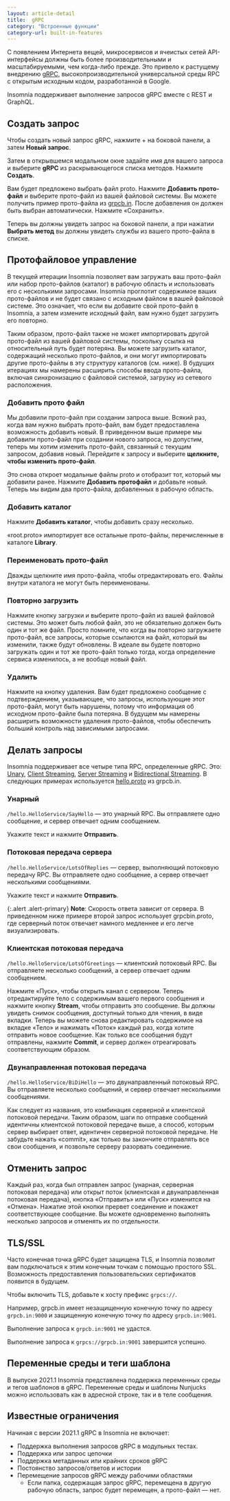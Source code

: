 ```yaml
---
layout: article-detail
title:  gRPC
category: "Встроенные функции"
category-url: built-in-features
---
```


С появлением Интернета вещей, микросервисов и ячеистых сетей API-интерфейсы должны быть более производительными и масштабируемыми, чем когда-либо прежде. Это привело к растущему внедрению [gRPC](https://grpc.io/), высокопроизводительной универсальной среды RPC с открытым исходным кодом, разработанной в Google.

Insomnia поддерживает выполнение запросов gRPC вместе с REST и GraphQL.

## Создать запрос

Чтобы создать новый запрос gRPC, нажмите + на боковой панели, а затем **Новый запрос**.

Затем в открывшемся модальном окне задайте имя для вашего запроса и выберите **gRPC** из раскрывающегося списка методов. Нажмите **Создать**.

Вам будет предложено выбрать файл proto. Нажмите **Добавить прото-файл** и выберите прото-файл из вашей файловой системы. Вы можете получить пример прото-файла из [grpcb.in](https://grpcb.in/). После добавления он должен быть выбран автоматически. Нажмите «Сохранить».

Теперь вы должны увидеть запрос на боковой панели, а при нажатии **Выбрать метод** вы должны увидеть службы из вашего прото-файла в списке.

## Протофайловое управление

В текущей итерации Insomnia позволяет вам загружать ваш прото-файл или набор прото-файлов (каталог) в рабочую область и использовать его с несколькими запросами. Insomnia проглотит содержимое ваших прото-файлов и не будет связано с исходным файлом в вашей файловой системе. Это означает, что если вы добавите свой прото-файл в Insomnia, а затем измените исходный файл, вам нужно будет загрузить его повторно.

Таким образом, прото-файл также не может импортировать другой прото-файл из вашей файловой системы, поскольку ссылка на относительный путь будет потеряна. Вы можете загрузить каталог, содержащий несколько прото-файлов, и они могут импортировать другие прото-файлы в эту структуру каталогов (см. ниже). В будущих итерациях мы намерены расширить способы ввода прото-файла, включая синхронизацию с файловой системой, загрузку из сетевого расположения.

### Добавить прото файл

Мы добавили прото-файл при создании запроса выше. Всякий раз, когда вам нужно выбрать прото-файл, вам будет предоставлена возможность добавить новый. В приведенном выше примере мы добавили прото-файл при создании нового запроса, но допустим, теперь мы хотим изменить прото-файл, связанный с текущим запросом, добавив новый. Перейдите к запросу и выберите **щелкните, чтобы изменить прото-файл**.

Это снова откроет модальные файлы proto и отобразит тот, который мы добавили ранее. Нажмите **Добавить протофайл** и добавьте новый. Теперь мы видим два прото-файла, добавленных в рабочую область.

### Добавить каталог

Нажмите **Добавить каталог**, чтобы добавить сразу несколько.

«root.proto» импортирует все остальные прото-файлы, перечисленные в каталоге **Library**.

### Переименовать прото-файл

Дважды щелкните имя прото-файла, чтобы отредактировать его. Файлы внутри каталога не могут быть переименованы.

### Повторно загрузить

Нажмите кнопку загрузки и выберите прото-файл из вашей файловой системы. Это может быть любой файл, это не обязательно должен быть один и тот же файл. Просто помните, что когда вы повторно загружаете прото-файл, все запросы, которые ссылаются на файл, который вы изменили, также будут обновлены. В идеале вы будете повторно загружать один и тот же прото-файл только тогда, когда определение сервиса изменилось, а не вообще новый файл.

### Удалить

Нажмите на кнопку удаления. Вам будет предложено сообщение с подтверждением, указывающее, что запросы, использующие этот прото-файл, могут быть нарушены, потому что информация об исходном прото-файле была потеряна. В будущем мы намерены расширить возможности удаления прото-файлов, чтобы обеспечить больший контроль над зависимыми запросами.

## Делать запросы

Insomnia поддерживает все четыре типа RPC, определенные gRPC. Это: [Unary](https://grpc.io/docs/what-is-grpc/core-concepts/#unary-rpc), [Client Streaming](https://grpc.io/docs/what-is-grpc/core-concepts/#client-streaming-rpc), [Server Streaming](https://grpc.io/docs/what-is-grpc/core-concepts/#server-streaming-rpc) и [Bidirectional Streaming](https://grpc.io/docs/what-is-grpc/core-concepts/#bidirectional-streaming-rpc). В следующих примерах используется [hello.proto](https://github.com/moul/pb/blob/master/hello/hello.proto) из grpcb.in.

### Унарный

`/hello.HelloService/SayHello` — это унарный RPC. Вы отправляете одно сообщение, и сервер отвечает одним сообщением.

Укажите текст и нажмите **Отправить**.

### Потоковая передача сервера

`/hello.HelloService/LotsOfReplies` — сервер, выполняющий потоковую передачу RPC. Вы отправляете одно сообщение, а сервер отвечает несколькими сообщениями.

Укажите текст и нажмите **Отправить**.

{:.alert .alert-primary}
**Note**: Скорость ответа зависит от сервера. В приведенном ниже примере второй запрос использует grpcbin.proto, где серверный поток отвечает намного медленнее и его легче визуализировать.

### Клиентская потоковая передача

`/hello.HelloService/LotsOfGreetings` — клиентский потоковый RPC. Вы отправляете несколько сообщений, а сервер отвечает одним сообщением.

Нажмите «Пуск», чтобы открыть канал с сервером. Теперь отредактируйте тело с содержимым вашего первого сообщения и нажмите кнопку **Stream**, чтобы отправить это сообщение. Вы должны увидеть снимок сообщения, доступный только для чтения, в виде вкладки. Теперь вы можете снова редактировать содержимое на вкладке «Тело» и нажимать «Поток» каждый раз, когда хотите отправить новое сообщение. Как только все сообщения будут отправлены, нажмите **Commit**, и сервер должен отреагировать соответствующим образом.

### Двунаправленная потоковая передача

`/hello.HelloService/BiDiHello` — это двунаправленный потоковый RPC. Вы отправляете несколько сообщений, и сервер отвечает несколькими сообщениями.

Как следует из названия, это комбинация серверной и клиентской потоковой передачи. Таким образом, шаги по отправке сообщений идентичны клиентской потоковой передаче выше, а способ, которым сервер выбирает ответ, идентичен серверной потоковой передаче. Не забудьте нажать «commit», как только вы закончите отправлять все свои сообщения, и позвольте серверу разорвать соединение.

## Отменить запрос

Каждый раз, когда был отправлен запрос (унарная, серверная потоковая передача) или открыт поток (клиентская и двунаправленная потоковая передача), кнопка «Отправить» или «Пуск» изменится на «Отмена». Нажатие этой кнопки прервет соединение и покажет соответствующее сообщение. Вы можете одновременно выполнять несколько запросов и отменять их по отдельности.

## TLS/SSL

Часто конечная точка gRPC будет защищена TLS, и Insomnia позволит вам подключаться к этим конечным точкам с помощью простого SSL. Возможность предоставления пользовательских сертификатов появится в будущем.

Чтобы включить TLS, добавьте к хосту префикс `grpcs://`.

Например, grpcb.in имеет незащищенную конечную точку по адресу `grpcb.in:9000` и защищенную конечную точку по адресу `grpcb.in:9001`.

Выполнение запроса к `grpcb.in:9001` не удастся.

Выполнение запроса к `grpcs://grpcb.in:9001` завершится успешно.

## Переменные среды и теги шаблона

В выпуске 2021.1 Insomnia представлена поддержка переменных среды и тегов шаблонов в gRPC. Переменные среды и шаблоны Nunjucks можно использовать как в адресной строке, так и в теле сообщения.

## Известные ограничения

Начиная с версии 2021.1 gRPC в Insomnia не включает:

* Поддержка выполнения запросов gRPC в модульных тестах.
* Поддержка или запрос цепочки
* Поддержка метаданных или крайних сроков gRPC
* Постоянство запросов/ответов и истории
* Перемещение запросов gRPC между рабочими областями
    * Если папка, содержащая запрос gRPC, перемещена в другую рабочую область, запрос будет перемещен, а прото-файл — нет.
